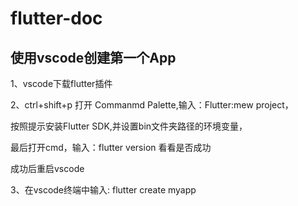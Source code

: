 # flutter-doc
## 使用vscode创建第一个App

1、vscode下载flutter插件

2、ctrl+shift+p 打开 Commanmd Palette,输入：Flutter:mew project，

按照提示安装Flutter SDK,并设置bin文件夹路径的环境变量，

最后打开cmd，输入：flutter version 看看是否成功

成功后重启vscode

3、在vscode终端中输入: flutter create myapp





